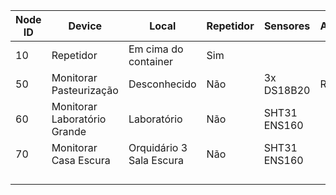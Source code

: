 | Node ID | Device | Local | Repetidor | Sensores | Atuadores | Adicionais |
| ------- | ------ | -------- | --------- | -------- | --------- | ---------- |
| 10 | Repetidor | Em cima do container | Sim | | | |
| 50 | Monitorar Pasteurização | Desconhecido | Não | 3x DS18B20 | Relay | Screen |
| 60 | Monitorar Laboratório Grande | Laboratório | Não | SHT31 ENS160 | | Screen |
| 70 | Monitorar Casa Escura | Orquidário 3 Sala Escura | Não | SHT31 ENS160 | | Screen |
| | | | | | |
| | | | | | |
| | | | | | |
| | | | | | |